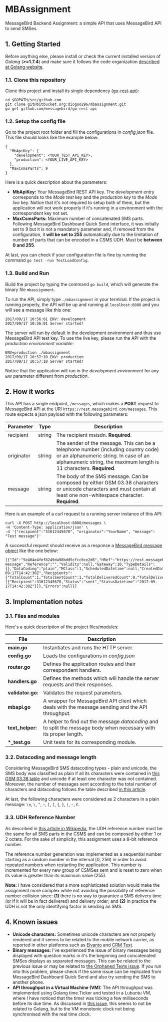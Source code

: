 # MBAssignment

MessageBird Backend Assignment: a simple API that uses MessageBird API to send SMSes.

## 1. Getting Started

Before anything else, please install or check the current installed version of *Golang* (**>=1.7.4**) and make sure it follows the code organization [described at Golang website](https://golang.org/doc/code.html#Organization).

### 1.1. Clone this repository

Clone this project and install its single dependency ([go-rest-api](https://github.com/messagebird/go-rest-api)):
```
cd $GOPATH/src/github.com
git clone git@bitbucket.org:diogoo296/mbassignment.git
go get github.com/messagebird/go-rest-api
```

### 1.2. Setup the config file

Go to the project root folder and fill the configurations in *config.json* file. This file should looks like the example below:
```
{
  "MbApiKey": {
    "development": <YOUR_TEST_API_KEY>,
    "production": <YOUR_LIVE_API_KEY>
  },
  "MaxCsmsParts": 9
}
```
Here is a quick description about the parameters:

* **MbApiKey:** Your MessageBird REST API key. The *development* entry corresponds to the *Mode test* key and the *production key* to the *Mode live* key. Notice that it's not required to setup both of them, but the application will not work properly if it's running in a environment with the correspondent key not set.
* **MaxCsmsParts:** Maximum number of concatenated SMS parts. Following MessageBird Dashboard Quick Send interface, it was initially set to 9 but it is not a mandatory parameter and, if removed from the configuration, it **will be set to 255** automatically due to the limitation of number of parts that can be encoded in a CSMS UDH. Must be **between 0 and 255**.

At last, you can check if your configuration file is fine by running the command `go test -run TestLoadConfig`.

### 1.3. Build and Run

Build the project by typing the command `go build`, which will generate the binary file `mbassignment`.

To run the API, simply type `./mbassignment` in your terminal. If the project is running properly, the API will be up and running at `localhost:8080` and you will see a message like this one:
```
2017/09/17 10:56:01 ENV: development
2017/09/17 10:56:01 Server started!
```

The server will run by default in the development environment and thus use MessageBird API test key. To use the live key, please run the API with the *production environment variable*:
```
ENV=production ./mbassignment
2017/09/17 10:57:10 ENV: production
2017/09/17 10:57:10 Server started!
```

Notice that the application will run in the *development environment* for any `ENV` parameter different from *production*.

## 2. How it works

This API has a single endpoint, `/messages`, which makes a **POST** request to MessageBird API at the URI `https://rest.messagebird.com/messages`. This route expects a json payload with the following parameters:

| Parameter  | Type   | Description |
|------------|--------|-------------|
| recipient  | string | The recipient msisdn. **Required**. |
| originator | string | The sender of the message. This can be a telephone number (including country code) or an alphanumeric string. In case of an alphanumeric string, the maximum length is 11 characters. **Required**. |
| message    | string | The body of the SMS message. Can be composed by either GSM 03.38 characters or unicode characters and must contain at least one non-whitespace character. **Required**. |

Here is an example of a *curl* request to a running server instance of this API:
```
curl -X POST http://localhost:8080/messages \
-H 'Content-Type: application/json' \
-d '{"recipient":"31612345678", "originator":"YourName", "message": "Test message"}'
```
A successful request should receive as a response a [MessageBird message object](https://developers.messagebird.com/docs/messaging#messaging-object) like the one below:
```
[{"Id":"5e404e4fef8249da98bdd5cfcc0ce2d6","HRef":"https://rest.messagebird.com/messages/5e404e4fef8249da98bdd5cfcc0ce2d6","Direction":"mt","Type":"sms","Originator":"YourName","Body":"Test message","Reference":"","Validity":null,"Gateway":10,"TypeDetails":{},"DataCoding":"plain","MClass":1,"ScheduledDatetime":null,"CreatedDatetime":"2017-09-17T14:42:30Z","Recipients":{"TotalCount":1,"TotalSentCount":1,"TotalDeliveredCount":0,"TotalDeliveryFailedCount":0,"Items":[{"Recipient":31612345678,"Status":"sent","StatusDatetime":"2017-09-17T14:42:30Z"}]},"Errors":null}]
```

## 3. Implementation notes

### 3.1. Files and modules

Here's a quick description of the project files/modules:

| File   | Description |
|------------|-------------|
| **main.go**  | Instantiates and runs the HTTP server. |
| **config.go** | Loads the configurations in *config.json* |
| **router.go** | Defines the application routes and their correspondent handlers. |
| **handlers.go** | Defines the methods which will handle the server requests and their responses. |
| **validator.go:** | Validates the request parameters. |
| **mbapi.go** | A wrapper for MessageBird API client which deals with the message sending and the API throughput. |
| **text_helper:** | A helper to find out the message *datacoding* and to split the message body when necessary with its proper length.|
| **\*_test.go** | Unit tests for its corresponding module. |

### 3.2. Datacoding and message length

Considering MessageBird SMS datacoding types - plain and unicode, the SMS body was classified as plain if all its characters were contained in [this GSM 03.38 table](https://en.wikipedia.org/wiki/GSM_03.38#GSM_7-bit_default_alphabet_and_extension_table_of_3GPP_TS_23.038_.2F_GSM_03.38) and unicode if at least one character was not contained. Moreover, the number of messages sent according to the total number of characters and datacoding follows the table described [in this article](https://support.messagebird.com/hc/en-us/articles/208739745-How-long-is-1-SMS-Message-). 

At last, the following characters were considered as 2 characters in a plain message: `\n`, `\`, `^`, `~`, `[`, `]`, `{`, `}`, `|`, `~`, `€`.

### 3.3. UDH Reference Number

As described in [this article in Wikipedia](https://en.wikipedia.org/wiki/Concatenated_SMS), the UDH reference number must be the same for all SMS parts in the CSMS and can be composed by either 1 or 2 octets. For the sake of simplicity, this assignment uses a 8-bit reference number.

The reference number generation was implemented as a sequential number starting as a random number in the interval [0, 256) in order to avoid repeated numbers when restarting the application. This number is incremented for every new group of CSMSes sent and is reset to zero when its value is greater than its maximum value (255).

**Note:** I have considered that a more sophisticated solution would make the assignment more complex while not avoiding the possibility of reference number collision since: **(1)** there is no way to guarantee a SMS delivery time (or if it will be in fact delivered) and delivery order; and **(2)** in practice the UDH is not the only identifying factor in sending an SMS.

## 4. Known issues

* **Unicode characters:** Sometimes unicode characters are not properly rendered and it seems to be related to the mobile network carrier, as reported in other platforms such as [Elvanto](https://help.elvanto.com/using-elvanto/emails-letters-sms/sms/information-about-sms-character-encoding-language-support-and-message-lengths/) and [CRM Text](http://crmtext.com/api/sms-api-understandingcarriers).
* **Binary messages:** I've experienced the issue of binary messages being displayed with question marks in it's the beginning and concatenated SMSes displays as separated messages. This can be related to the previous issue or may be related to [the Orphaned Texts issue](https://issuetracker.google.com/issues/36944392#c5). If you run into this problem, please check if the same issue can be replicated from MessageBird Dashboard Quick Send and also try sending the SMS to another phone.
* **API throughput in a Virtual Machine (VM):** The API throughput was implemented using Golang time.Ticker and tested in a Lubuntu VM, where I have noticed that the timer was ticking a few milliseconds before its due time. As discussed in [this issue](https://github.com/golang/go/issues/19810), this seems to not be related to Golang, but to the VM monotonic clock not being synchronised with the real time clock.
